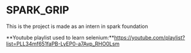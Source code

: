 # SPARK_GRIP
This is the project is made as an intern in spark foundation

**Youtube playlist used to learn selenium:**https://youtube.com/playlist?list=PLL34mf651faPB-LyEP0-a7Avp_RHO0Lsm
